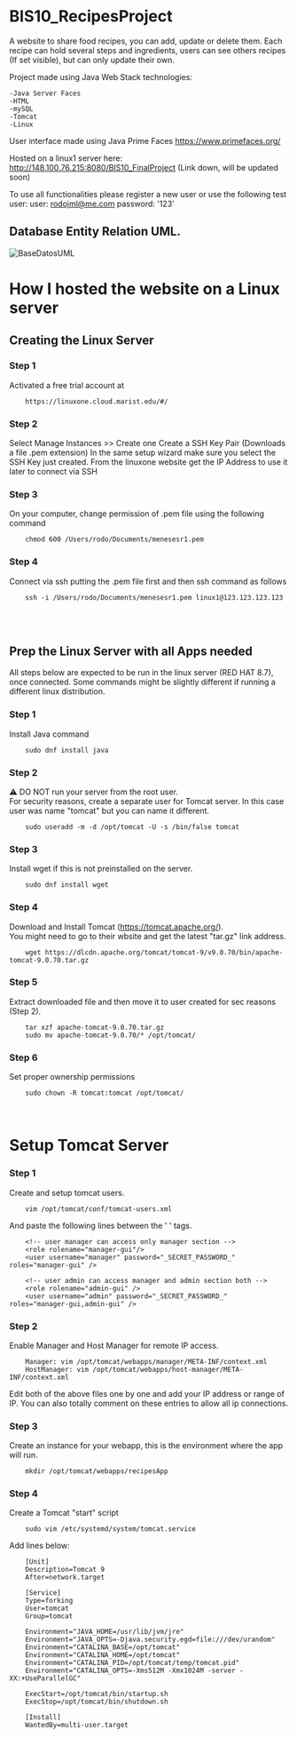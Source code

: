 # BIS10_RecipesProject
A website to share food recipes, you can add, update or delete them. 
Each recipe can hold several steps and ingredients, users can see others recipes (If set visible), but can only update their own.

Project made using Java Web Stack technologies:

    -Java Server Faces
    -HTML
    -mySQL
    -Tomcat
    -Linux

User interface made using Java Prime Faces
https://www.primefaces.org/

Hosted on a linux1 server here:
http://148.100.76.215:8080/BIS10_FinalProject (Link down, will be updated soon)

To use all functionalities please register a new user or use the following test user:
user: rodojml@me.com password: '123'


## Database Entity Relation UML.
![BaseDatosUML](https://github.com/RodoJML/BIS10_RecipesWebApp_FinalProject/assets/63088555/69ede605-c74b-4a98-b2f1-96d485293dd7)


# How I hosted the website on a Linux server

## Creating the Linux Server 

### Step 1
Activated a free trial account at 
        
        https://linuxone.cloud.marist.edu/#/

 ### Step 2
Select Manage Instances >> Create one
Create a SSH Key Pair (Downloads a file .pem extension)
In the same setup wizard make sure you select the SSH Key just created.
From the linuxone website get the IP Address to use it later to connect via SSH

### Step 3
On your computer, change permission of .pem file using the following command
        
        chmod 600 /Users/rodo/Documents/menesesr1.pem

### Step 4 
Connect via ssh putting the .pem file first and then ssh command as follows
        
        ssh -i /Users/rodo/Documents/menesesr1.pem linux1@123.123.123.123

<br/><br/>

## Prep the Linux Server with all Apps needed
All steps below are expected to be run in the linux server (RED HAT 8.7), once connected. Some commands might be slightly different if running a different linux distribution.

### Step 1 
Install Java command
        
        sudo dnf install java

### Step 2
⚠️ DO NOT run your server from the root user.<br/>For security reasons, create a separate user for Tomcat server. In this case user was name "tomcat" but you can name it different. 

        sudo useradd -m -d /opt/tomcat -U -s /bin/false tomcat

### Step 3
Install wget if this is not preinstalled on the server. 

        sudo dnf install wget
        
### Step 4
Download and Install Tomcat (https://tomcat.apache.org/).<br/>
You might need to go to their wbsite and get the latest "tar.gz" link address. 

        wget https://dlcdn.apache.org/tomcat/tomcat-9/v9.0.70/bin/apache-tomcat-9.0.70.tar.gz

### Step 5
Extract downloaded file and then move it to user created for sec reasons (Step 2).

        tar xzf apache-tomcat-9.0.70.tar.gz
        sudo mv apache-tomcat-9.0.70/* /opt/tomcat/

### Step 6
Set proper ownership permissions

        sudo chown -R tomcat:tomcat /opt/tomcat/
<br/> 

# Setup Tomcat Server

### Step 1
Create and setup tomcat users.

        vim /opt/tomcat/conf/tomcat-users.xml

And paste the following lines between the '<tomcat-users> </tomcat-users>' tags.

        <!-- user manager can access only manager section --> 
        <role rolename="manager-gui"/> 
        <user username="manager" password="_SECRET_PASSWORD_" roles="manager-gui" /> 

        <!-- user admin can access manager and admin section both --> 
        <role rolename="admin-gui" /> 
        <user username="admin" password="_SECRET_PASSWORD_" roles="manager-gui,admin-gui" />


### Step 2
Enable Manager and Host Manager for remote IP access.

        Manager: vim /opt/tomcat/webapps/manager/META-INF/context.xml
        HostManager: vim /opt/tomcat/webapps/host-manager/META-INF/context.xml
        
Edit both of the above files one by one and add your IP address or range of IP. You can also totally comment on these entries to allow all ip connections.


### Step 3
Create an instance for your webapp, this is the environment where the app will run. 

        mkdir /opt/tomcat/webapps/recipesApp


### Step 4
Create a Tomcat "start" script 

        sudo vim /etc/systemd/system/tomcat.service

Add lines below:

        [Unit]
        Description=Tomcat 9
        After=network.target 

        [Service] 
        Type=forking 
        User=tomcat
        Group=tomcat 
        
        Environment="JAVA_HOME=/usr/lib/jvm/jre"
        Environment="JAVA_OPTS=-Djava.security.egd=file:///dev/urandom"
        Environment="CATALINA_BASE=/opt/tomcat"
        Environment="CATALINA_HOME=/opt/tomcat"
        Environment="CATALINA_PID=/opt/tomcat/temp/tomcat.pid"
        Environment="CATALINA_OPTS=-Xms512M -Xmx1024M -server -XX:+UseParallelGC"
        
        ExecStart=/opt/tomcat/bin/startup.sh
        ExecStop=/opt/tomcat/bin/shutdown.sh
        
        [Install]
        WantedBy=multi-user.target
